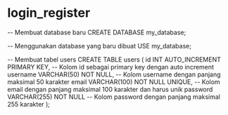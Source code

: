 # login_register

-- Membuat database baru
CREATE DATABASE my_database;

-- Menggunakan database yang baru dibuat
USE my_database;

-- Membuat tabel users
CREATE TABLE users (
    id INT AUTO_INCREMENT PRIMARY KEY,  -- Kolom id sebagai primary key dengan auto increment
    username VARCHAR(50) NOT NULL,      -- Kolom username dengan panjang maksimal 50 karakter
    email VARCHAR(100) NOT NULL UNIQUE, -- Kolom email dengan panjang maksimal 100 karakter dan harus unik
    password VARCHAR(255) NOT NULL      -- Kolom password dengan panjang maksimal 255 karakter
);
